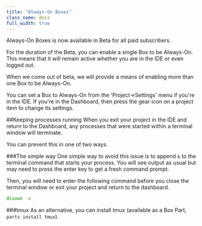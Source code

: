 ```yaml
---
title: "Always-On Boxes"
class_name: docs
full_width: true
---
```


Always-On Boxes is now available in Beta for all paid subscribers. 

For the duration of the Beta, you can enable a single Box to be Always-On. This means that it will remain active whether you are in the IDE or even logged out.

When we come out of beta, we will provide a means of enabling more than one Box to be Always-On.

You can set a Box to Always-On from the 'Project->Settings' menu if you're in the IDE. If you're in the Dashboard, then press the gear icon on a project item to change its settings.

##Keeping processes running
When you exit your project in the IDE and return to the Dashboard, any processes that were started within a terminal window will terminate.

You can prevent this in one of two ways.

###The simple way
One simple way to avoid this issue is to append `&` to the terminal command that starts your process. You will see output as usual but may need to press the enter key to get a fresh command prompt. 

Then, you will need to enter the following command before you close the terminal window or exit your project and return to the dashboard.

```bash
disown -a
```

###tmux
As an alternative, you can install tmux (available as a Box Part, `parts install tmux`). 